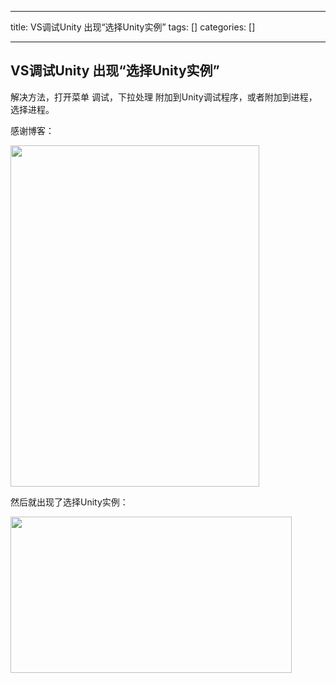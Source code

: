 
--- 
title:  VS调试Unity 出现“选择Unity实例” 
tags: []
categories: [] 

---


## VS调试Unity 出现“选择Unity实例”



解决方法，打开菜单 调试，下拉处理 附加到Unity调试程序，或者附加到进程，选择进程。

感谢博客：



<img alt="" height="546" src="https://img-blog.csdnimg.cn/direct/640fa2a78cdd4ae7a1a5eb8e3ed26d79.png" width="398">

然后就出现了选择Unity实例：

<img alt="" height="250" src="https://img-blog.csdnimg.cn/direct/d32d120d7d024d81ae465b98d2a8ece7.png" width="450">
